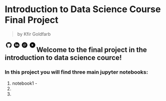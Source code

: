 # Introduction to Data Science Course Final Project
> by Kfir Goldfarb

<a href="https://github.com/kggold4"><img src="images/b-01.png" width="25px" height="25px" align="left"></a>
<a href="https://www.linkedin.com/in/kfir-goldfarb/"><img src="images/b-02.png"  width="25px" height="25px" align="left"></a>
<a href="mailto:kfir.goldfarb@msmail.ariel.ac.il"><img src="images/b-03.png" width="25px" height="25px" align="left"></a>
<a href="https://www.youtube.com/channel/UCypEWlruyG_I5A48GqB5c6g"><img src="images/b-04.png" width="25px" height="25px" align="left"></a>

## Welcome to the final project in the introduction to data science cource!
### In this project you will find three main jupyter notebooks:
1. notebook1 - 
2. 
3. 